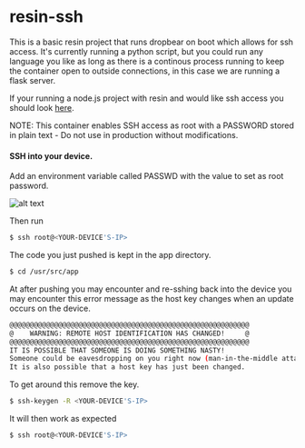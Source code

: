 resin-ssh
=========
This is a basic resin project that runs dropbear on boot which allows for ssh access. It's currently running a python script, but you could run any language you like as long as there is a continous process running to keep the container open to outside connections, in this case we are running a flask server. 

If your running a node.js project with resin and would like ssh access you should look [here](https://github.com/resin-io-projects/ssh-node).

NOTE: This container enables SSH access as root with a PASSWORD stored in plain text - Do not use in production without modifications.

#### SSH into your device. 

Add an environment variable called PASSWD with the value to set as root password.

![alt text](https://github.com/craig-mulligan/resin-ssh-node/blob/master/img/envar.png "creating envar")

Then run

```sh
$ ssh root@<YOUR-DEVICE'S-IP>
```

The code you just pushed is kept in the app directory.

```sh
$ cd /usr/src/app
```


At after pushing you may encounter and re-sshing back into the device you may encounter this error message as the host key changes when an update occurs on the device.


```sh
@@@@@@@@@@@@@@@@@@@@@@@@@@@@@@@@@@@@@@@@@@@@@@@@@@@@@@@@@@@
@    WARNING: REMOTE HOST IDENTIFICATION HAS CHANGED!     @
@@@@@@@@@@@@@@@@@@@@@@@@@@@@@@@@@@@@@@@@@@@@@@@@@@@@@@@@@@@
IT IS POSSIBLE THAT SOMEONE IS DOING SOMETHING NASTY!
Someone could be eavesdropping on you right now (man-in-the-middle attack)!
It is also possible that a host key has just been changed.
```

To get around this remove the key.

```sh
$ ssh-keygen -R <YOUR-DEVICE'S-IP>
```

It will then work as expected

```sh
$ ssh root@<YOUR-DEVICE'S-IP>
```
